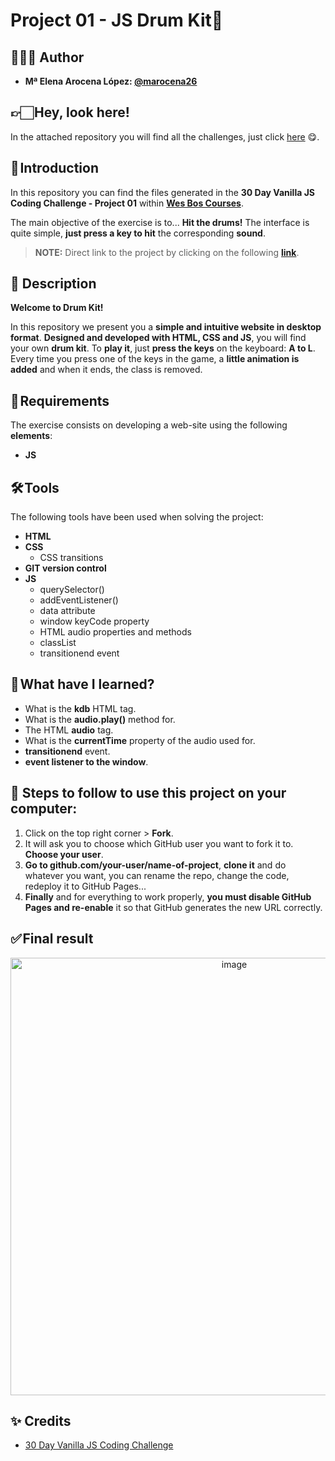 # Project 01 - JS Drum Kit🥁

## 👩🏻‍💻 Author 

- **Mª Elena Arocena López: [@marocena26](https://github.com/marocena26)**
## 👉🏻 Hey, look here! 

In the attached repository you will find all the challenges, just click [here](https://github.com/marocena26/JS30-challenges) 😋.

## 🚀 Introduction

In this repository you can find the files generated in the **30 Day Vanilla JS Coding Challenge - Project 01** within **[Wes Bos Courses](https://courses.wesbos.com/)**.

The main objective of the exercise is to... **Hit the drums!** The interface is quite simple, **just press a key to hit** the corresponding **sound**.

> **NOTE:** Direct link to the project by clicking on the following **[link](https://marocena26.github.io/JS30-challenges-Drum-Kit/)**.

## 👾 Description 

**Welcome to Drum Kit!**

In this repository we present you a **simple and intuitive website in desktop format**. **Designed and developed with HTML, CSS and JS**, you will find your own **drum kit**.  To **play it**, just **press the keys** on the keyboard: **A to L**. Every time you press one of the keys in the game, a **little animation is added** and when it ends, the class is removed.

## 📝 Requirements

The exercise consists on developing a web-site using the following **elements**:

- **JS**

## 🛠️ Tools

The following tools have been used when solving the project:

- **HTML**
- **CSS**
  - CSS transitions
- **GIT version control**
- **JS**
  - querySelector()
  - addEventListener()
  - data attribute
  - window keyCode property
  - HTML audio properties and methods
  - classList
  - transitionend event

## 📖 What have I learned?

- What is the **kdb** HTML tag.
- What is the **audio.play()** method for.
- The HTML **audio** tag.
- What is the **currentTime** property of the audio used for.
- **transitionend** event.
- **event listener to the window**.

## 💾 Steps to follow to use this project on your computer:

1. Click on the top right corner > **Fork**.
2. It will ask you to choose which GitHub user you want to fork it to. **Choose your user**.
3. **Go to github.com/your-user/name-of-project**, **clone it** and do whatever you want, you can rename the repo, change the code, redeploy it to GitHub Pages...
4. **Finally** and for everything to work properly, **you must disable GitHub Pages and re-enable** it so that GitHub generates the new URL correctly.

## ✅ Final result

<div id="header" align="center">
<img width="700" alt="image" src="https://user-images.githubusercontent.com/113302094/227485407-9f582686-5122-4c6f-9285-7c82a89c052c.png">
</div>

## ✨ Credits

- [30 Day Vanilla JS Coding Challenge](https://javascript30.com/)
